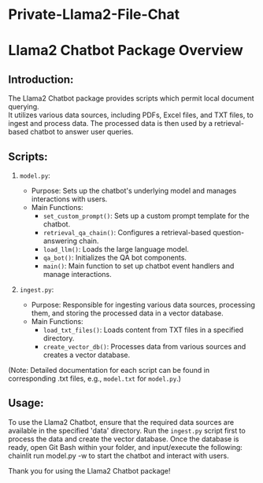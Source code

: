 # Private-Llama2-File-Chat

Llama2 Chatbot Package Overview
===============================

Introduction:
-------------
The Llama2 Chatbot package provides scripts which permit local document querying.  
It utilizes various data sources, including PDFs, Excel files, and TXT files, to ingest and process data. 
The processed data is then used by a retrieval-based chatbot to answer user queries.

Scripts:
--------
1. `model.py`:
    - Purpose: Sets up the chatbot's underlying model and manages interactions with users.
    - Main Functions: 
        - `set_custom_prompt()`: Sets up a custom prompt template for the chatbot.
        - `retrieval_qa_chain()`: Configures a retrieval-based question-answering chain.
        - `load_llm()`: Loads the large language model.
        - `qa_bot()`: Initializes the QA bot components.
        - `main()`: Main function to set up chatbot event handlers and manage interactions.

2. `ingest.py`:
    - Purpose: Responsible for ingesting various data sources, processing them, and storing the processed data in a vector database.
    - Main Functions:
        - `load_txt_files()`: Loads content from TXT files in a specified directory.
        - `create_vector_db()`: Processes data from various sources and creates a vector database.

(Note: Detailed documentation for each script can be found in corresponding .txt files, e.g., `model.txt` for `model.py`.)

Usage:
------
To use the Llama2 Chatbot, ensure that the required data sources are available in the specified 'data' directory. 
Run the `ingest.py` script first to process the data and create the vector database. 
Once the database is ready, open Git Bash within your folder, and input/execute the following: chainlit run model.py -w to start the chatbot and interact with users.

Thank you for using the Llama2 Chatbot package!
